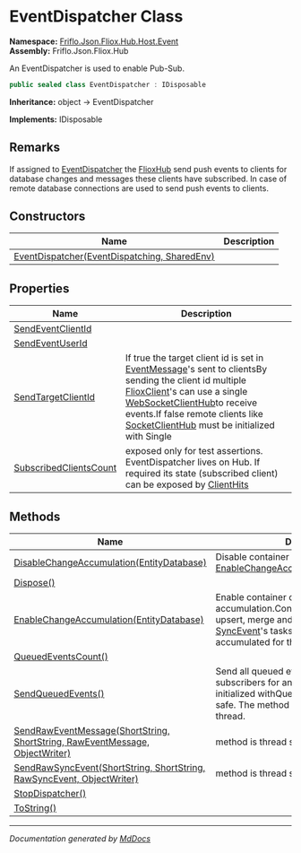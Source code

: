 ﻿<!--  
  <auto-generated>   
    The contents of this file were generated by a tool.  
    Changes to this file may be list if the file is regenerated  
  </auto-generated>   
-->

# EventDispatcher Class

**Namespace:** [Friflo.Json.Fliox.Hub.Host.Event](../index.md)  
**Assembly:** Friflo.Json.Fliox.Hub

An EventDispatcher is used to enable Pub\-Sub.

```csharp
public sealed class EventDispatcher : IDisposable
```

**Inheritance:** object → EventDispatcher

**Implements:** IDisposable

## Remarks

If assigned to [EventDispatcher](../../FlioxHub/properties/EventDispatcher.md) the [FlioxHub](../../FlioxHub/index.md) send push events to clients for database changes and messages these clients have subscribed. In case of remote database connections  are used to send push events to clients.

## Constructors

| Name                                                                  | Description |
| --------------------------------------------------------------------- | ----------- |
| [EventDispatcher(EventDispatching, SharedEnv)](constructors/index.md) |             |

## Properties

| Name                                                           | Description                                                                                                                                                                                                                                                                                                                                                                                                                          |
| -------------------------------------------------------------- | ------------------------------------------------------------------------------------------------------------------------------------------------------------------------------------------------------------------------------------------------------------------------------------------------------------------------------------------------------------------------------------------------------------------------------------ |
| [SendEventClientId](properties/SendEventClientId.md)           |                                                                                                                                                                                                                                                                                                                                                                                                                                      |
| [SendEventUserId](properties/SendEventUserId.md)               |                                                                                                                                                                                                                                                                                                                                                                                                                                      |
| [SendTargetClientId](properties/SendTargetClientId.md)         | If true the target client id is set in [EventMessage](../../../Protocol/EventMessage/index.md)'s sent to clientsBy sending the client id multiple [FlioxClient](../../../Client/FlioxClient/index.md)'s can use a single [WebSocketClientHub](../../../Remote/WebSocketClientHub/index.md)to receive events.If false remote clients like [SocketClientHub](../../../Remote/SocketClientHub/index.md) must be initialized with Single |
| [SubscribedClientsCount](properties/SubscribedClientsCount.md) |  exposed only for test assertions. EventDispatcher lives on Hub.             If required its state (subscribed client) can be exposed by [ClientHits](../../../DB/Monitor/ClientHits/index.md)                                                                                                                                                                                                                                       |

## Methods

| Name                                                                                                           | Description                                                                                                                                                                                                             |
| -------------------------------------------------------------------------------------------------------------- | ----------------------------------------------------------------------------------------------------------------------------------------------------------------------------------------------------------------------- |
| [DisableChangeAccumulation(EntityDatabase)](methods/DisableChangeAccumulation.md)                              | Disable container change accumulation. See [EnableChangeAccumulation(EntityDatabase)](methods/EnableChangeAccumulation.md)                                                                                              |
| [Dispose()](methods/Dispose.md)                                                                                |                                                                                                                                                                                                                         |
| [EnableChangeAccumulation(EntityDatabase)](methods/EnableChangeAccumulation.md)                                | Enable container change accumulation.Container changes \- create, upsert, merge and delete \- send as [SyncEvent](../../../Protocol/SyncEvent/index.md)'s tasks to subscribers are accumulated for the given `database` |
| [QueuedEventsCount()](methods/QueuedEventsCount.md)                                                            |                                                                                                                                                                                                                         |
| [SendQueuedEvents()](methods/SendQueuedEvents.md)                                                              | Send all queued events to all connected subscribers for an EventDispatcher initialized withQueue Method is not thread\-safe. The method can be called from any thread.                                                  |
| [SendRawEventMessage(ShortString, ShortString, RawEventMessage, ObjectWriter)](methods/SendRawEventMessage.md) | method is thread safe                                                                                                                                                                                                   |
| [SendRawSyncEvent(ShortString, ShortString, RawSyncEvent, ObjectWriter)](methods/SendRawSyncEvent.md)          | method is thread safe                                                                                                                                                                                                   |
| [StopDispatcher()](methods/StopDispatcher.md)                                                                  |                                                                                                                                                                                                                         |
| [ToString()](methods/ToString.md)                                                                              |                                                                                                                                                                                                                         |

___

*Documentation generated by [MdDocs](https://github.com/ap0llo/mddocs)*
